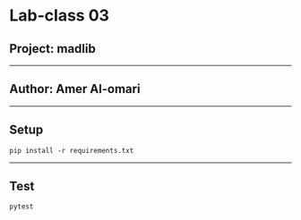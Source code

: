# Lab-class 03

## Project: madlib

--- 
## Author: Amer Al-omari

---

## Setup
```
pip install -r requirements.txt

```
---
## Test
```
pytest
```
